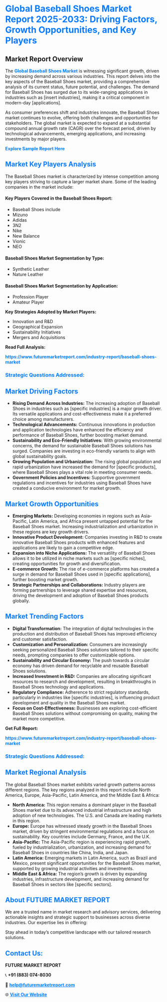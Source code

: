<h1 style="color: #007BFF;">Global Baseball Shoes Market Report 2025-2033: Driving Factors, Growth Opportunities, and Key Players</h1>

<section id="overview">
<h2>Market Report Overview</h2>
<p>The <a href="https://www.futuremarketreport.com/industry-report/baseball-shoes-market" style="color: #007BFF; text-decoration: none;"><strong>Global Baseball Shoes Market</strong></a> is witnessing significant growth, driven by increasing demand across various industries. This report delves into the key aspects of the Baseball Shoes market, providing a comprehensive analysis of its current status, future potential, and challenges. The demand for Baseball Shoes has surged due to its wide-ranging applications in industries such as [insert industries], making it a critical component in modern-day [applications].</p>
<p>As consumer preferences shift and industries innovate, the Baseball Shoes market continues to evolve, offering both challenges and opportunities for stakeholders. The global market is expected to expand at a substantial compound annual growth rate (CAGR) over the forecast period, driven by technological advancements, emerging applications, and increasing investments by major players.</p>
</section>

<section id="overview">
<p><a href="https://www.futuremarketreport.com/request-sample/reportId=100529" style="color: #007BFF; text-decoration: none;"><strong>Explore Sample Report Here</strong></a></p>
</section>

<section id="key-players">
<h2 style="color: #007BFF;">Market Key Players Analysis</h2>
<p>The Baseball Shoes market is characterized by intense competition among key players striving to capture a larger market share. Some of the leading companies in the market include:</p>
<h4>Key Players Covered in the Baseball Shoes Report:</h4>
<ul><li>Baseball Shoes include</li><li>Mizuno</li><li>Adidas</li><li>3N2</li><li>Nike</li><li>New Balance</li><li>Vionic</li><li>NEO</li></ul>
<h4>Baseball Shoes Market Segmentation by Type:</h4>
<ul><li>Synthetic Leather</li><li>Nature Leather</li></ul>

<h4>Baseball Shoes Market Segmentation by Application:</h4>
<ul><li>Profession Player</li><li>Amateur Player</li></ul>
<p><strong>Key Strategies Adopted by Market Players:</strong></p>
<ul>
<li>Innovation and R&D</li>
<li>Geographical Expansion</li>
<li>Sustainability Initiatives</li>
<li>Mergers and Acquisitions</li>
</ul>
</section>

<section>
<p><strong>Read Full Analysis: </strong></p><a href="https://www.futuremarketreport.com/industry-report/baseball-shoes-market" style="color: #007BFF; text-decoration: none;"><strong>https://www.futuremarketreport.com/industry-report/baseball-shoes-market</strong></a>
<h3 style="color: #007BFF;">Strategic Questions Addressed:</h3>
</section>

<section id="driving-factors">
<h2 style="color: #007BFF;">Market Driving Factors</h2>
<ul>
<li><strong>Rising Demand Across Industries:</strong> The increasing adoption of Baseball Shoes in industries such as [specific industries] is a major growth driver. Its versatile applications and cost-effectiveness make it a preferred choice among manufacturers.</li>
<li><strong>Technological Advancements:</strong> Continuous innovations in production and application technologies have enhanced the efficiency and performance of Baseball Shoes, further boosting market demand.</li>
<li><strong>Sustainability and Eco-Friendly Initiatives:</strong> With growing environmental concerns, the demand for sustainable Baseball Shoes solutions has surged. Companies are investing in eco-friendly variants to align with global sustainability goals.</li>
<li><strong>Growing Population and Urbanization:</strong> The rising global population and rapid urbanization have increased the demand for [specific products], where Baseball Shoes plays a vital role in meeting consumer needs.</li>
<li><strong>Government Policies and Incentives:</strong> Supportive government regulations and incentives for industries using Baseball Shoes have created a conducive environment for market growth.</li>
</ul>
</section>

<section id="growth-opportunities">
<h2 style="color: #007BFF;">Market Growth Opportunities</h2>
<ul>
<li><strong>Emerging Markets:</strong> Developing economies in regions such as Asia-Pacific, Latin America, and Africa present untapped potential for the Baseball Shoes market. Increasing industrialization and urbanization in these regions are key growth drivers.</li>
<li><strong>Innovative Product Development:</strong> Companies investing in R&D to create innovative Baseball Shoes products with enhanced features and applications are likely to gain a competitive edge.</li>
<li><strong>Expansion into Niche Applications:</strong> The versatility of Baseball Shoes allows it to be utilized in niche markets such as [specific niches], creating opportunities for growth and diversification.</li>
<li><strong>E-commerce Growth:</strong> The rise of e-commerce platforms has created a surge in demand for Baseball Shoes used in [specific applications], further boosting market growth.</li>
<li><strong>Strategic Partnerships and Collaborations:</strong> Industry players are forming partnerships to leverage shared expertise and resources, driving the development and adoption of Baseball Shoes products globally.</li>
</ul>
</section>

<section id="trending-factors">
<h2 style="color: #007BFF;">Market Trending Factors</h2>
<ul>
<li><strong>Digital Transformation:</strong> The integration of digital technologies in the production and distribution of Baseball Shoes has improved efficiency and customer satisfaction.</li>
<li><strong>Customization and Personalization:</strong> Consumers are increasingly seeking personalized Baseball Shoes solutions tailored to their specific needs, prompting companies to offer customizable options.</li>
<li><strong>Sustainability and Circular Economy:</strong> The push towards a circular economy has driven demand for recyclable and reusable Baseball Shoes solutions.</li>
<li><strong>Increased Investment in R&D:</strong> Companies are allocating significant resources to research and development, resulting in breakthroughs in Baseball Shoes technology and applications.</li>
<li><strong>Regulatory Compliance:</strong> Adherence to strict regulatory standards, particularly in industries like [specific industries], is influencing product development and quality in the Baseball Shoes market.</li>
<li><strong>Focus on Cost-Effectiveness:</strong> Businesses are exploring cost-efficient Baseball Shoes solutions without compromising on quality, making the market more competitive.</li>
</ul>
</section>

<section>
<p><strong>Get Full Report: </strong></p><a href="https://www.futuremarketreport.com/industry-report/baseball-shoes-market" style="color: #007BFF; text-decoration: none;"><strong>https://www.futuremarketreport.com/industry-report/baseball-shoes-market</strong></a>
<h3 style="color: #007BFF;">Strategic Questions Addressed:</h3>
</section>


<section id="regional-analysis">
<h2 style="color: #007BFF;">Market Regional Analysis</h2>
<p>The global Baseball Shoes market exhibits varied growth patterns across different regions. The key regions analyzed in this report include North America, Europe, Asia-Pacific, Latin America, and the Middle East & Africa:</p>
<ul>
<li><strong>North America:</strong> This region remains a dominant player in the Baseball Shoes market due to its advanced industrial infrastructure and high adoption of new technologies. The U.S. and Canada are leading markets in this region.</li>
<li><strong>Europe:</strong> Europe has witnessed steady growth in the Baseball Shoes market, driven by stringent environmental regulations and a focus on sustainability. Key countries include Germany, France, and the U.K.</li>
<li><strong>Asia-Pacific:</strong> The Asia-Pacific region is experiencing rapid growth, fueled by industrialization, urbanization, and increasing demand for Baseball Shoes in countries like China, India, and Japan.</li>
<li><strong>Latin America:</strong> Emerging markets in Latin America, such as Brazil and Mexico, present significant opportunities for the Baseball Shoes market, supported by growing industrial activities and investments.</li>
<li><strong>Middle East & Africa:</strong> The region’s growth is driven by expanding industries, infrastructure development, and increasing demand for Baseball Shoes in sectors like [specific sectors].</li>
</ul>
</section>

<footer>
<h2 style="color: #007BFF;">About FUTURE MARKET REPORT</h2>
<p>We are a trusted name in market research and advisory services, delivering actionable insights and strategic support to businesses across diverse industries. Our expertise lies in offering:</p>

<p>Stay ahead in today’s competitive landscape with our tailored research solutions.</p>

<h2 style="color: #007BFF;">Contact Us:</h2>
<p><strong>FUTURE MARKET REPORT</strong></p>
<p>📞 <strong>+91 (883) 074-8030</strong></p>
<p>📧 <strong><a href="mailto:help@futuremarketreport.com" style="color: #007BFF;">help@futuremarketreport.com</a></strong></p>
<p>🌐 <strong><a href="https://www.futuremarketreport.com/" style="color: #007BFF;">Visit Our Website</a></strong></p>
</footer>